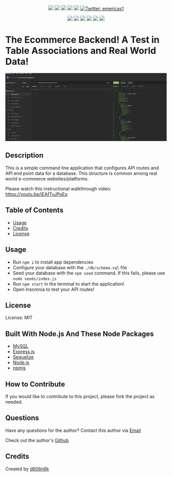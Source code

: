 
<p align="center">
    <img src="https://img.shields.io/github/repo-size/d606n6k/ecommerce_backend" />
    <img src="https://img.shields.io/github/languages/top/d606n6k/ecommerce_backend"  />
    <img src="https://img.shields.io/github/issues/d606n6k/ecommerce_backend" />
    <img src="https://img.shields.io/github/last-commit/d606n6k/ecommerce_backend" >
    <a href="https://github.com/d606n6k"><img src="https://img.shields.io/github/followers/d606n6k?style=social" target="_blank" /></a>
    <a href="https://twitter.com/emericas1">
        <img alt="Twitter: emericas1" src="https://img.shields.io/twitter/follow/emericas1.svg?style=social" target="_blank" />
    </a>
</p>
  
<p align="center">
    <img src="https://img.shields.io/badge/Javascript-yellow" />
    <img src="https://img.shields.io/badge/express-orange" />
    <img src="https://img.shields.io/badge/Sequelize-blue"  />
    <img src="https://img.shields.io/badge/mySQL-blue"  />
    <img src="https://img.shields.io/badge/dotenv-green" />
    <img src="https://img.shields.io/badge/license-MIT-blue" />
</p>


# The Ecommerce Backend! A Test in Table Associations and Real World Data! 

![The Employee Tracker Screenshot Image 1](./assets/images/screenshot.png)

## Description
This is a simple command line application that configures API routes and API end point data for a database. This structure is common among real world e-commerce websites/platforms.

Please watch this instructional walkthrough video: https://youtu.be/iEAfTyJPoEo

## Table of Contents
- [Usage](#usage)
- [Credits](#credits)
- [License](#license)
 
## Usage
- Run `npm i` to install app dependencies
- Configure your database with the `./db/schema.sql` file
- Seed your database with the `npm seed` command. If this fails, please use `node seeds/index.js` 
- Run `npm start` in the terminal to start the application!
- Open Insomnia to test your API routes!
    
## License
License: MIT

## Built With Node.js And These Node Packages
* [MySQL](https://www.mysql.com/)
* [Express.js](https://expressjs.com/)
* [Sequelize](https://www.npmjs.com/package/sequelize)
* [Node.js](https://nodejs.org/en/)
* [npmjs](https://docs.npmjs.com/)


## How to Contribute
If you would like to contribute to this project, please fork the project as needed.

## Questions
Have any questions for the author? Contact this author via [Email](mailto:aaronlucht@gmail.com)

Check out the author's [Github](https://github.com/d606n6k)

## Credits
    
Created by [d606n6k](https://github.com/d606n6k)
